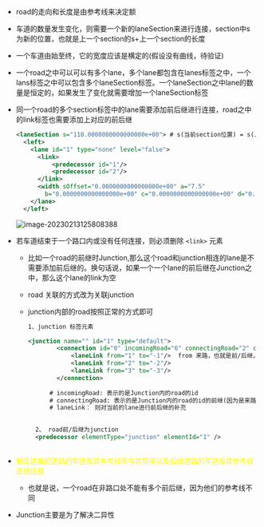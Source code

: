 - road的走向和长度是由参考线来决定额

- 车道的数量发生变化，则需要一个新的laneSection来进行连接，section中s为新的位置，也就是上一个section的s+上一个section的长度

- 一个车道由始至终，它的宽度应该是横定的(假设没有曲线，待验证)

- 一个road之中可以可以有多个lane，多个lane都包含在lanes标签之中，一个lans标签之中可以包含多个laneSection标签。一个laneSection之中lane的数量是恒定的，如果发生了变化就需要增加一个laneSection标签

- 同一个road的多个section标签中的lane需要添加前后继进行连接，road之中的link标签也需要添加上对应的前后继

  ```xml
  <laneSection s="110.0000000000000000e+00"> # s(当前section位置) = s(上一个section的位置)+s(上一个section的长度)
    <left>
      <lane id="1" type="none" level="false">
        <link>
            <predecessor id="1"/>
            <predecessor id="2"/>
        </link>
        <width sOffset="0.0000000000000000e+00" a="7.5"
          b="0.0000000000000000e+00" c="0.0000000000000000e+00" d="0.0000000000000000e+00" />
      </lane>
    </left>
  ```

  ![image-20230213125808388](https://yrecord.oss-cn-hangzhou.aliyuncs.com/picture/202302131258594.png)

- 若车道结束于一个路口内或没有任何连接，则必须删除 `<link>` 元素

  - 比如一个road的前继时Junction,那么这个road和junction相连的lane是不需要添加前后继的。换句话说，如果一个一个lane的前后继在Junction之中，那么这个lane的link为空

  - road 关联的方式改为关联junction

  - junction内部的road按照正常的方式即可

    ```xml
    1、junction 标签元素   
    
    <junction name="" id="1" type="default">
            <connection id="0" incomingRoad="6" connectingRoad="2" contactPoint="start">
                <laneLink from="1" to="-1"/>  from 来路，也就是前/后继， to联通道路，也就是本身
                <laneLink from="2" to="-2"/>
                <laneLink from="3" to="-3"/>
            </connection>
        
          # incomingRoad: 表示的是Junction内的road的id
          # connectingRoad: 表示的是Junction内的road的id的前继(因为是来路)
          # laneLink： 则对当前的lane进行前后继的补充
      
    
      2、 road前/后继为junction
      <predecessor elementType="junction" elementId="1" />
          
    ```

    

- <font color=yellow>相互连接的道路的车道及其参考线需与其前驱以及后继道路的车道及其参考线直接连接</font>

  - 也就是说，一个road在非路口处不能有多个前后继，因为他们的参考线不同

- Junction主要是为了解决二异性